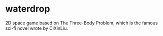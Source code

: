 # waterdrop
2D space game based on The Three-Body Problem, which is the famous sci-fi novel wrote by CiXinLiu.
